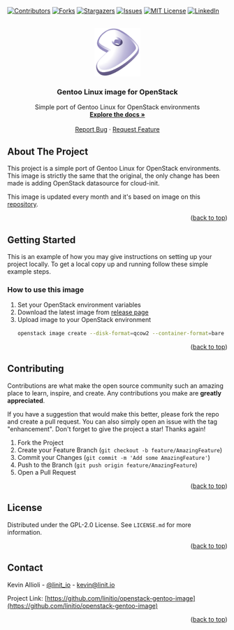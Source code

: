 <div id="top"></div>

<!-- PROJECT SHIELDS -->
[![Contributors][contributors-shield]][contributors-url]
[![Forks][forks-shield]][forks-url]
[![Stargazers][stars-shield]][stars-url]
[![Issues][issues-shield]][issues-url]
[![MIT License][license-shield]][license-url]
[![LinkedIn][linkedin-shield]][linkedin-url]


<!-- PROJECT LOGO -->
<br />
<div align="center">
  <a href="https://github.com/linitio/openstack-gentoo-image">
    <img src="images/logo.png" alt="Logo" width="105" height="110">
  </a>

<h3 align="center">Gentoo Linux image for OpenStack</h3>

  <p align="center">
    Simple port of Gentoo Linux for OpenStack environments
    <br />
    <a href="https://github.com/linitio/openstack-gentoo-image"><strong>Explore the docs »</strong></a>
    <br />
    <br />
    <a href="https://github.com/linitio/openstack-gentoo-image/issues">Report Bug</a>
    ·
    <a href="https://github.com/linitio/openstack-gentoo-image/issues">Request Feature</a>
  </p>
</div>

<!-- ABOUT THE PROJECT -->
## About The Project

This project is a simple port of Gentoo Linux for OpenStack environments.  
This image is strictly the same that the original, the only change has been made is adding OpenStack datasource for cloud-init.  

This image is updated every month and it's based on image on this [repository](https://gentoo.osuosl.org/experimental/amd64/openstack/ "Gentoo Images Repository").


<p align="right">(<a href="#top">back to top</a>)</p>

<!-- GETTING STARTED -->
## Getting Started

This is an example of how you may give instructions on setting up your project locally.
To get a local copy up and running follow these simple example steps.

### How to use this image

1. Set your OpenStack environment variables
2. Download the latest image from [release page](https://github.com/linitio/openstack-gentoo-image/releases "Release page")
3. Upload image to your OpenStack environment
   ```sh
   openstack image create --disk-format=qcow2 --container-format=bare --file amzn2-kvm-2.0.20220606.1-x86_64.xfs.gpt.qcow2  'Gentoo Linux'
   ```

<p align="right">(<a href="#top">back to top</a>)</p>

<!-- CONTRIBUTING -->
## Contributing

Contributions are what make the open source community such an amazing place to learn, inspire, and create. Any contributions you make are **greatly appreciated**.

If you have a suggestion that would make this better, please fork the repo and create a pull request. You can also simply open an issue with the tag "enhancement".
Don't forget to give the project a star! Thanks again!

1. Fork the Project
2. Create your Feature Branch (`git checkout -b feature/AmazingFeature`)
3. Commit your Changes (`git commit -m 'Add some AmazingFeature'`)
4. Push to the Branch (`git push origin feature/AmazingFeature`)
5. Open a Pull Request

<p align="right">(<a href="#top">back to top</a>)</p>



<!-- LICENSE -->
## License

Distributed under the GPL-2.0 License. See `LICENSE.md` for more information.

<p align="right">(<a href="#top">back to top</a>)</p>



<!-- CONTACT -->
## Contact

Kevin Allioli - [@linit_io](https://twitter.com/linit_io) - kevin@linit.io

Project Link: [https://github.com/linitio/openstack-gentoo-image](https://github.com/linitio/openstack-gentoo-image)

<p align="right">(<a href="#top">back to top</a>)</p>


<!-- MARKDOWN LINKS & IMAGES -->
<!-- https://www.markdownguide.org/basic-syntax/#reference-style-links -->
[contributors-shield]: https://img.shields.io/github/contributors/linitio/openstack-gentoo-image.svg?style=for-the-badge
[contributors-url]: https://github.com/linitio/openstack-gentoo-image/graphs/contributors
[forks-shield]: https://img.shields.io/github/forks/linitio/openstack-gentoo-image.svg?style=for-the-badge
[forks-url]: https://github.com/linitio/openstack-gentoo-image/network/members
[stars-shield]: https://img.shields.io/github/stars/linitio/openstack-gentoo-image.svg?style=for-the-badge
[stars-url]: https://github.com/linitio/openstack-gentoo-image/stargazers
[issues-shield]: https://img.shields.io/github/issues/linitio/openstack-gentoo-image.svg?style=for-the-badge
[issues-url]: https://github.com/linitio/openstack-gentoo-image/issues
[license-shield]: https://img.shields.io/github/license/linitio/openstack-gentoo-image.svg?style=for-the-badge
[license-url]: https://github.com/linitio/openstack-amazon-linux-2-image/blob/master/LICENSE.txt
[linkedin-shield]: https://img.shields.io/badge/-LinkedIn-black.svg?style=for-the-badge&logo=linkedin&colorB=555
[linkedin-url]: https://linkedin.com/in/kevinallioli
